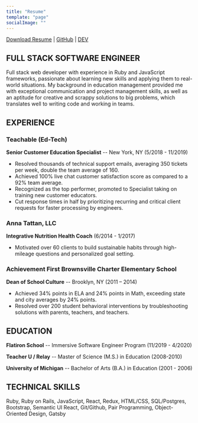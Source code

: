 ```yaml
---
title: "Resume"
template: "page"
socialImage: ""
---
```


[Download Resume]() | [GitHub](github.com/AnnaWijetunga) | [DEV](dev.to/annawijetunga)

## FULL STACK SOFTWARE ENGINEER
Full stack web developer with experience in Ruby and JavaScript frameworks, passionate about learning new skills and applying them to real-world situations. My background in education management provided me with exceptional communication and project management skills, as well as an aptitude for creative and scrappy solutions to big problems, which translates well to writing code and working in teams.

## EXPERIENCE
### Teachable (Ed-Tech)  
**Senior Customer Education Specialist** -- New York, NY	(5/2018 - 11/2019)       

+ Resolved thousands of technical support emails, averaging 350 tickets per week, double the team average of 160.
+ Achieved 100% live chat customer satisfaction score as compared to a 92% team average.
+ Recognized as the top performer, promoted to Specialist taking on training new customer educators.
+ Cut response times in half by prioritizing recurring and critical client requests for faster processing by engineers.

### Anna Tattan, LLC
**Integrative Nutrition Health Coach** (6/2014 - 1/2017)

+ Motivated over 60 clients to build sustainable habits through high-mileage questions and personalized goal setting.

### Achievement First Brownsville Charter Elementary School	    
**Dean of School Culture** -- Brooklyn, NY (2011 – 2014)

+ Achieved 34% points in ELA and 24% points in Math, exceeding state and city averages by 24% points.
+ Resolved over 200 student behavioral interventions by troubleshooting solutions with parents, teachers, and teachers.

## EDUCATION
**Flatiron School** -- Immersive Software Engineer Program (11/2019 - 4/2020)

**Teacher U / Relay** -- Master of Science (M.S.) in Education (2008-2010)

**University of Michigan** -- Bachelor of Arts (B.A.) in Education (2001 - 2006)

## TECHNICAL SKILLS
Ruby, Ruby on Rails, JavaScript, React, Redux, HTML/CSS, SQL/Postgres, Bootstrap, Semantic UI React, Git/Github, Pair Programming, Object-Oriented Design, Gatsby